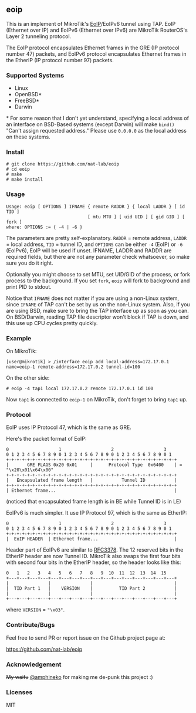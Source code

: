 eoip
---

This is an implement of MikroTik's [EoIP](http://wiki.mikrotik.com/wiki/Manual:Interface/EoIP)/EoIPv6 tunnel using TAP. EoIP (Ethernet over IP) and EoIPv6 (Ethernet over IPv6) are MikroTik RouterOS's Layer 2 tunneling protocol.

The EoIP protocol encapsulates Ethernet frames in the GRE (IP protocol number 47) packets, and EoIPv6 protocol encapsulates Ethernet frames in the EtherIP (IP protocol number 97) packets.

### Supported Systems

- Linux
- OpenBSD*
- FreeBSD*
- Darwin

\* For some reason that I don't yet understand, specifying a local address of an interface on BSD-Based systems (except Darwin) will make `bind()` "Can't assign requested address." Please use `0.0.0.0` as the local address on these systems.

### Install

```
# git clone https://github.com/nat-lab/eoip
# cd eoip
# make
# make install
```

### Usage

```
Usage: eoip [ OPTIONS ] IFNAME { remote RADDR } { local LADDR } [ id TID ]
                               [ mtu MTU ] [ uid UID ] [ gid GID ] [ fork ]
where: OPTIONS := { -4 | -6 }
```

The parameters are pretty self-explanatory. `RADDR` = remote address, `LADDR` = local address, `TID` = tunnel ID, and `OPTIONS` can be either `-4` (EoIP) or `-6` (EoIPv6), EoIP will be used if unset. IFNAME, LADDR and RADDR are required fields, but there are not any parameter check whatsoever, so make sure you do it right.

Optionally you might choose to set MTU, set UID/GID of the process, or fork process to the background. If you set `fork`, `eoip` will fork to background and print PID to stdout.

Notice that `IFNAME` does not matter if you are using a non-Linux system, since `IFNAME` of TAP can't be set by us on the non-Linux system. Also, if you are using BSD, make sure to bring the TAP interface up as soon as you can. On BSD/Darwin, reading TAP file descriptor won't block if TAP is down, and this use up CPU cycles pretty quickly.

### Example

On MikroTik:

```
[user@mikrotik] > /interface eoip add local-address=172.17.0.1 name=eoip-1 remote-address=172.17.0.2 tunnel-id=100
```

On the other side:

```
# eoip -4 tap1 local 172.17.0.2 remote 172.17.0.1 id 100
```

Now `tap1` is connected to `eoip-1` on MikroTik, don't forget to bring `tap1` up.

### Protocol

EoIP uses IP Protocol 47, which is the same as GRE.

Here's the packet format of EoIP:

```
0                   1                   2                   3
0 1 2 3 4 5 6 7 8 9 0 1 2 3 4 5 6 7 8 9 0 1 2 3 4 5 6 7 8 9 0 1
+-+-+-+-+-+-+-+-+-+-+-+-+-+-+-+-+-+-+-+-+-+-+-+-+-+-+-+-+-+-+-+-+
|       GRE FLAGS 0x20 0x01     |      Protocol Type  0x6400    | = "\x20\x01\x64\x00"
+-+-+-+-+-+-+-+-+-+-+-+-+-+-+-+-+-+-+-+-+-+-+-+-+-+-+-+-+-+-+-+-+
|   Encapsulated frame length   |           Tunnel ID           |
+-+-+-+-+-+-+-+-+-+-+-+-+-+-+-+-+-+-+-+-+-+-+-+-+-+-+-+-+-+-+-+-+
| Ethernet frame...                                             |
```

(noticed that encapsulated frame length is in BE while Tunnel ID is in LE)

EoIPv6 is much simpler. It use IP Protocol 97, which is the same as EtherIP:

```
0                   1                   2                   3
0 1 2 3 4 5 6 7 8 9 0 1 2 3 4 5 6 7 8 9 0 1 2 3 4 5 6 7 8 9 0 1
+-+-+-+-+-+-+-+-+-+-+-+-+-+-+-+-+-+-+-+-+-+-+-+-+-+-+-+-+-+-+-+-+
|  EoIP HEADER  | Ethernet frame...                             |
```

Header part of EoIPv6 are similar to [RFC3378](https://tools.ietf.org/html/rfc3378). The 12 reserved bits in the EtherIP header are now Tunnel ID. MikroTik also swaps the first four bits with second four bits in the EtherIP header, so the header looks like this:

```
0   1   2   3   4   5   6   7   8   9  10  11  12  13  14  15
+---+---+---+---+---+---+---+---+---+---+---+---+---+---+---+---+
|               |               |                               |
|  TID Part 1   |    VERSION    |          TID Part 2           |
|               |               |                               |
+---+---+---+---+---+---+---+---+---+---+---+---+---+---+---+---+
```

where `VERSION` = ``"\x03"``.

### Contribute/Bugs

Feel free to send PR or report issue on the Github project page at:

https://github.com/nat-lab/eoip

### Acknowledgement

<del>My waifu</del> [@amphineko](https://github.com/amphineko) for making me de-punk this project :)

### Licenses

MIT
